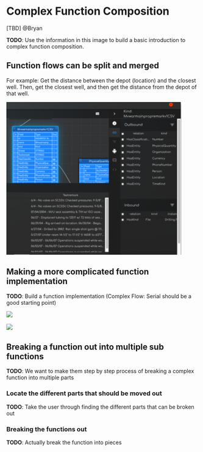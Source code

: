 # Complex Function Composition

\[TBD\] @Bryan

**TODO**: Use the information in this image to build a basic introduction to complex function composition.

## Function flows can be split and merged

For example: Get the distance between the depot \(location\) and the closest well. Then, get the closest well, and then get the distance from the depot of that well.

![](../../../../.gitbook/assets/image%20%28117%29.png)

## Making a more complicated function implementation

**TODO**: Build a function implementation \(Complex Flow: Serial should be a good starting point\)

![](https://blobscdn.gitbook.com/v0/b/gitbook-28427.appspot.com/o/assets%2F-LVdnxVOMd0zDJQAgSCd%2F-LWJ5DkOZ2SlTSD4XHDS%2F-LWJ63y9o0YLQyFoh0r_%2Fimage.png?alt=media&token=904318b9-cdff-4dba-abda-c34754a8439b)

![](https://blobscdn.gitbook.com/v0/b/gitbook-28427.appspot.com/o/assets%2F-LVdnxVOMd0zDJQAgSCd%2F-LWJ5DkOZ2SlTSD4XHDS%2F-LWJ5vKs87ggLZupYljQ%2Fimage.png?alt=media&token=7a22525e-5a19-4ff4-8b16-d9abb0c11423)

## Breaking a function out into multiple sub functions

**TODO**: We want to make them step by step process of breaking a complex function into multiple parts

### Locate the different parts that should be moved out

**TODO**: Take the user through finding the different parts that can be broken out

### Breaking the functions out

**TODO**: Actually break the function into pieces


